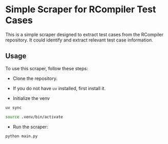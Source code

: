 # Simple Scraper for RCompiler Test Cases

This is a simple scraper designed to extract test cases from the RCompiler repository. It could identify and extract relevant test case information.

## Usage

To use this scraper, follow these steps:

- Clone the repository.

- If you do not have `uv` installed, first install it.

- Initialize the venv

```bash
uv sync

source .venv/bin/activate
```

- Run the scraper:

```bash
python main.py
```